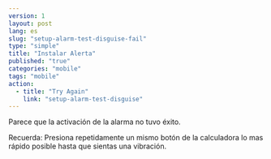 ```yaml
---
version: 1
layout: post
lang: es
slug: "setup-alarm-test-disguise-fail"
type: "simple"
title: "Instalar Alerta"
published: "true"
categories: "mobile"
tags: "mobile"
action: 
  - title: "Try Again"
    link: "setup-alarm-test-disguise"
---
```


Parece que la activación de la alarma no tuvo éxito.

Recuerda: Presiona repetidamente un mismo botón de la calculadora lo mas rápido posible hasta que sientas una vibración. 
